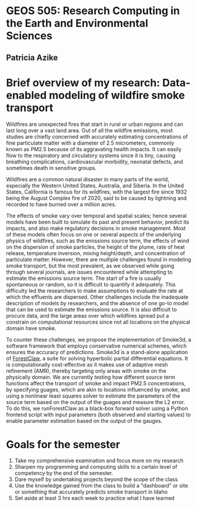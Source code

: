 # GEOS 505: Research Computing in the Earth and Environmental Sciences

## Patricia Azike

# Brief overview of my research: Data-enabled modeling of wildfire smoke transport

Wildfires are unexpected fires that start in rural or urban regions and can last long over a vast land area. Out of all the wildfire emissions, most studies are chiefly concerned with accurately estimating concentrations of fine particulate matter with a diameter of 2.5 micrometers, commonly known as PM2.5 because of its aggravating health impacts. It can easily flow to the respiratory and circulatory systems since it is tiny, causing breathing complications, cardiovascular morbidity, neonatal defects, and sometimes death in sensitive groups.

Wildfires are a common natural disaster in many parts of the world, especially the Western United States, Australia, and Siberia. In the United States, California is famous for its wildfires, with the largest fire since 1932 being the August Complex fire of 2020, said to be caused by lightning and recorded to have burned over a million acres.

The effects of smoke vary over temporal and spatial scales; hence several models have been built to simulate its past and present behavior, predict its impacts, and also make regulatory decisions in smoke management. Most of these models often focus on one or several aspects of the underlying physics of wildfires, such as the emissions source term,  the effects of wind on the dispersion of smoke particles, the height of the plume, rate of heat release, temperature inversion, mixing height/depth, and concentration of particulate matter. However, there are multiple challenges found in modeling smoke transport, but the most prevalent, as we observed while going through several journals, are issues encountered while attempting to estimate the emissions source term. The start of a fire is usually spontaneous or random, so it is difficult to quantify it adequately. This difficulty led the researchers to make assumptions to evaluate the rate at which the effluents are dispersed. Other challenges include the inadequate description of models by researchers, and the absence of one go-to model that can be used to estimate the emissions source. It is also difficult to procure data, and the large areas over which wildfires spread put a constrain on computational resources since not all locations on the physical domain have smoke.

To counter these challenges, we propose the implementation of Smoke3d, a software framework that employs conservative numerical schemes, which ensures the accuracy of predictions. Smoke3d is a stand-alone application of [ForestClaw](https://github.com/ForestClaw/ForestClaw/wiki), a suite for solving hyperbolic partial differential equations. It is computationally cost-effective as it makes use of adaptive mesh refinement (AMR), thereby targeting only areas with smoke on the physically domain. We are currently testing how different source term functions affect the transport of smoke and impact PM2.5 concentrations, by specifying guages, which are akin to locations influenced by smoke, and using a nonlinear least squares solver to estimate the parameters of the source term based on the output of the guages and measure the L2 error. To do this, we runForestClaw as a black-box forward solver using a Python frontend script with input parameters (both observed and starting values) to enable parameter estimation based on the output of the gauges. 


# Goals for the semester

1. Take my comprehensive examination and focus more on my research
1. Sharpen my programming and computing skills to a certain level of competency by the end of the semester.
2. Dare myself by undertaking projects beyond the scope of the class
3. Use the knowledge gained from the class to build a "dashboard" or site or something that accurately predicts smoke transport in Idaho
4. Set aside at least 3 hrs each week to practice what I have learned

